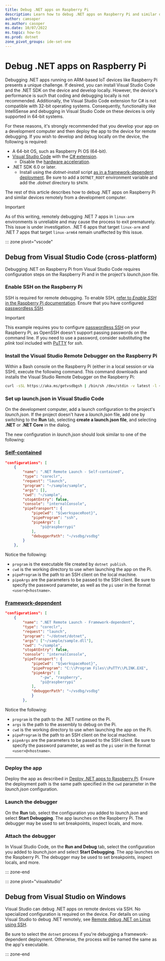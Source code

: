 ```yaml
---
title: Debug .NET apps on Raspberry Pi 
description: Learn how to debug .NET apps on Raspberry Pi and similar devices.
author: camsoper
ms.author: casoper
ms.date: 10/07/2022
ms.topic: how-to
ms.prod: dotnet
zone_pivot_groups: ide-set-one
---
```


# Debug .NET apps on Raspberry Pi

Debugging .NET apps running on ARM-based IoT devices like Raspberry Pi presents a unique challenge. If desired, you can install Visual Studio Code and the .NET SDK on the device and develop locally. However, the device's performance is such that coding and debugging locally is not recommended. Additionally, the Visual Studio Code extension for C# is not compatible with 32-bit operating systems. Consequently, functionality like IntelliSense and debugging in Visual Studio Code on these devices is only supported in 64-bit systems.

For these reasons, it's strongly recommended that you develop your app on a development computer and then deploy the app to the device for remote debugging. If you wish to develop and debug locally on the device, the following is required:

 - A 64-bit OS, such as Raspberry Pi OS (64-bit).
 - [Visual Studio Code](https://code.visualstudio.com/docs/setup/raspberry-pi) with the [C# extension](https://marketplace.visualstudio.com/items?itemName=ms-dotnettools.csharp).
   - Disable the [hardware acceleration](https://code.visualstudio.com/docs/setup/raspberry-pi#_workaround-for-poor-performance).
 - .NET SDK 6.0 or later.
   - Install using the *dotnet-install* script [as in a framework-dependent deployment](deployment.md#deploying-a-framework-dependent-app). Be sure to add a `DOTNET_ROOT` environment variable and add the *.dotnet* directory to `$PATH`.

The rest of this article describes how to debug .NET apps on Raspberry Pi and similar devices remotely from a development computer.

> [!IMPORTANT]
> As of this writing, remotely debugging .NET 7 apps in `linux-arm` environments is unreliable and may cause the process to exit prematurely. This issue is under investigation. .NET 6 apps that target `linux-arm` and .NET 7 apps that target `linux-arm64` remain unaffected by this issue.


::: zone pivot="vscode"

## Debug from Visual Studio Code (cross-platform)

Debugging .NET on Raspberry Pi from Visual Studio Code requires configuration steps on the Raspberry Pi and in the project's *launch.json* file.

### Enable SSH on the Raspberry Pi

SSH is required for remote debugging. To enable SSH, [refer to *Enable SSH* in the Raspberry Pi documentation](https://www.raspberrypi.com/documentation/computers/remote-access.html#setting-up-an-ssh-server). Ensure that you have configured [passwordless SSH](https://www.raspberrypi.com/documentation/computers/remote-access.html#passwordless-ssh-access).

> [!IMPORTANT]
> This example requires you to configure [passwordless SSH](https://www.raspberrypi.com/documentation/computers/remote-access.html#passwordless-ssh-access) on your Raspberry Pi, as OpenSSH doesn't support passing passwords on the command line. If you need to use a password, consider substituting the *plink* tool included with [PuTTY](https://www.putty.org/) for *ssh*.

### Install the Visual Studio Remote Debugger on the Raspberry Pi

Within a Bash console on the Raspberry Pi (either in a local session or via SSH), execute the following command. This command downloads and installs the Visual Studio Remote Debugger on the Raspberry Pi:

```bash
curl -sSL https://aka.ms/getvsdbgsh | /bin/sh /dev/stdin -v latest -l ~/vsdbg
```

### Set up launch.json in Visual Studio Code

On the development computer, add a launch configuration to the project's *launch.json*. If the project doesn't have a *launch.json* file, add one by switching to the **Run** tab, selecting **create a launch.json file**, and selecting **.NET** or **.NET Core** in the dialog.

The new configuration in *launch.json* should look similar to one of the following:

### [Self-contained](#tab/self-contained)

```json
"configurations": [
    {
        "name": ".NET Remote Launch - Self-contained",
        "type": "coreclr",
        "request": "launch",
        "program": "~/sample/sample",
        "args": [],
        "cwd": "~/sample",
        "stopAtEntry": false,
        "console": "internalConsole",
        "pipeTransport": {
            "pipeCwd": "${workspaceRoot}",
            "pipeProgram": "ssh",
            "pipeArgs": [
                "pi@raspberrypi"
            ],
            "debuggerPath": "~/vsdbg/vsdbg"
        }
    },
```

Notice the following:

- `program` is the executable file created by `dotnet publish`.
- `cwd` is the working directory to use when launching the app on the Pi.
- `pipeProgram` is the path to an SSH client on the local machine.
- `pipeArgs` are the parameters to be passed to the SSH client. Be sure to specify the password parameter, as well as the `pi` user in the format `<user>@<hostname>`.

### [Framework-dependent](#tab/framework-dependent)

```json
"configurations": [
    {
        "name": ".NET Remote Launch - Framework-dependent",
        "type": "coreclr",
        "request": "launch",
        "program": "~/dotnet/dotnet",
        "args": ["~/sample/sample.dll"],
        "cwd": "~/sample",
        "stopAtEntry": false,
        "console": "internalConsole",
        "pipeTransport": {
            "pipeCwd": "${workspaceRoot}",
            "pipeProgram": "C:\\Program Files\\PuTTY\\PLINK.EXE",
            "pipeArgs": [
                "-pw", "raspberry",
                "pi@raspberrypi"
            ],
            "debuggerPath": "~/vsdbg/vsdbg"
            }
        },
```

Notice the following:

- `program` is the path to the .NET runtime on the Pi.
- `args` is the path to the assembly to debug on the Pi.
- `cwd` is the working directory to use when launching the app on the Pi.
- `pipeProgram` is the path to an SSH client on the local machine.
- `pipeArgs` are the parameters to be passed to the SSH client. Be sure to specify the password parameter, as well as the `pi` user in the format `<user>@<hostname>`.
 
---
### Deploy the app

Deploy the app as described in [Deploy .NET apps to Raspberry Pi](deployment.md). Ensure the deployment path is the same path specified in the `cwd` parameter in the *launch.json* configuration.

### Launch the debugger

On the **Run** tab, select the configuration you added to *launch.json* and select **Start Debugging**. The app launches on the Raspberry Pi. The debugger may be used to set breakpoints, inspect locals, and more.

### Attach the debugger

In Visual Studio Code, on the **Run and Debug** tab, select the configuration you added to *launch.json* and select **Start Debugging**. The app launches on the Raspberry Pi. The debugger may be used to set breakpoints, inspect locals, and more.

::: zone-end

::: zone pivot="visualstudio"

## Debug from Visual Studio on Windows

Visual Studio can debug .NET apps on remote devices via SSH. No specialized configuration is required on the device. For details on using Visual Studio to debug .NET remotely, see [Remote debug .NET on Linux using SSH](/visualstudio/debugger/remote-debugging-dotnet-core-linux-with-ssh).

Be sure to select the `dotnet` process if you're debugging a framework-dependent deployment. Otherwise, the process will be named the same as the app's executable.

::: zone-end
